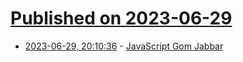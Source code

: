 # [Published on 2023-06-29](index.md)

* [2023-06-29, 20:10:36](https://lobste.rs/s/yhdjvx/javascript_gom_jabbar) - [JavaScript Gom Jabbar](https://frantic.im/javascript-gom-jabbar/)
